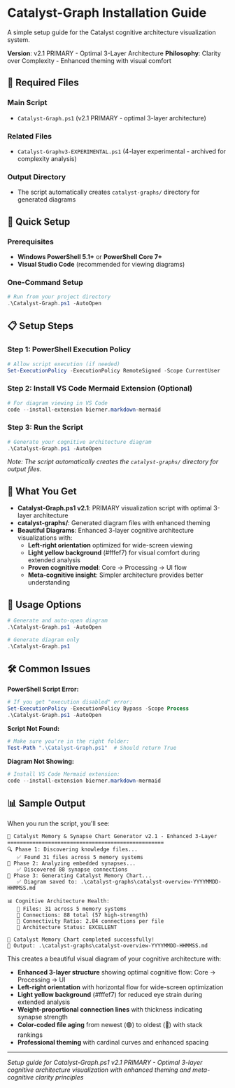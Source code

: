 # Catalyst-Graph Installation Guide

A simple setup guide for the Catalyst cognitive architecture visualization system.

**Version**: v2.1 PRIMARY - Optimal 3-Layer Architecture
**Philosophy**: Clarity over Complexity - Enhanced theming with visual comfort

## 📁 Required Files

### Main Script
- `Catalyst-Graph.ps1` (v2.1 PRIMARY - optimal 3-layer architecture)

### Related Files
- `Catalyst-Graphv3-EXPERIMENTAL.ps1` (4-layer experimental - archived for complexity analysis)

### Output Directory
- The script automatically creates `catalyst-graphs/` directory for generated diagrams

## 🚀 Quick Setup

### Prerequisites
- **Windows PowerShell 5.1+** or **PowerShell Core 7+**
- **Visual Studio Code** (recommended for viewing diagrams)

### One-Command Setup
```powershell
# Run from your project directory
.\Catalyst-Graph.ps1 -AutoOpen
```

## 📋 Setup Steps

### Step 1: PowerShell Execution Policy
```powershell
# Allow script execution (if needed)
Set-ExecutionPolicy -ExecutionPolicy RemoteSigned -Scope CurrentUser
```

### Step 2: Install VS Code Mermaid Extension (Optional)
```powershell
# For diagram viewing in VS Code
code --install-extension bierner.markdown-mermaid
```

### Step 3: Run the Script
```powershell
# Generate your cognitive architecture diagram
.\Catalyst-Graph.ps1 -AutoOpen
```

*Note: The script automatically creates the `catalyst-graphs/` directory for output files.*

## 🎯 What You Get

- **Catalyst-Graph.ps1 v2.1**: PRIMARY visualization script with optimal 3-layer architecture
- **catalyst-graphs/**: Generated diagram files with enhanced theming
- **Beautiful Diagrams**: Enhanced 3-layer cognitive architecture visualizations with:
  - **Left-right orientation** optimized for wide-screen viewing
  - **Light yellow background** (#fffef7) for visual comfort during extended analysis
  - **Proven cognitive model**: Core → Processing → UI flow
  - **Meta-cognitive insight**: Simpler architecture provides better understanding

## 🔧 Usage Options

```powershell
# Generate and auto-open diagram
.\Catalyst-Graph.ps1 -AutoOpen

# Generate diagram only
.\Catalyst-Graph.ps1
```

## 🛠️ Common Issues

**PowerShell Script Error:**
```powershell
# If you get "execution disabled" error:
Set-ExecutionPolicy -ExecutionPolicy Bypass -Scope Process
.\Catalyst-Graph.ps1 -AutoOpen
```

**Script Not Found:**
```powershell
# Make sure you're in the right folder:
Test-Path ".\Catalyst-Graph.ps1"  # Should return True
```

**Diagram Not Showing:**
```powershell
# Install VS Code Mermaid extension:
code --install-extension bierner.markdown-mermaid
```

## 📊 Sample Output

When you run the script, you'll see:

```
🧠 Catalyst Memory & Synapse Chart Generator v2.1 - Enhanced 3-Layer
==================================================
🔍 Phase 1: Discovering knowledge files...
   ✅ Found 31 files across 5 memory systems
🧠 Phase 2: Analyzing embedded synapses...
   ✅ Discovered 88 synapse connections
🎨 Phase 3: Generating Catalyst Memory Chart...
   ✅ Diagram saved to: .\catalyst-graphs\catalyst-overview-YYYYMMDD-HHMMSS.md

📊 Cognitive Architecture Health:
   📁 Files: 31 across 5 memory systems
   🔗 Connections: 88 total (57 high-strength)
   💪 Connectivity Ratio: 2.84 connections per file
   🎯 Architecture Status: EXCELLENT

🎉 Catalyst Memory Chart completed successfully!
📁 Output: .\catalyst-graphs\catalyst-overview-YYYYMMDD-HHMMSS.md
```

This creates a beautiful visual diagram of your cognitive architecture with:
- **Enhanced 3-layer structure** showing optimal cognitive flow: Core → Processing → UI
- **Left-right orientation** with horizontal flow for wide-screen optimization
- **Light yellow background** (#fffef7) for reduced eye strain during extended analysis
- **Weight-proportional connection lines** with thickness indicating synapse strength
- **Color-coded file aging** from newest (🟢) to oldest (🔴) with stack rankings
- **Professional theming** with cardinal curves and enhanced spacing

---

*Setup guide for Catalyst-Graph.ps1 v2.1 PRIMARY - Optimal 3-layer cognitive architecture visualization with enhanced theming and meta-cognitive clarity principles*
